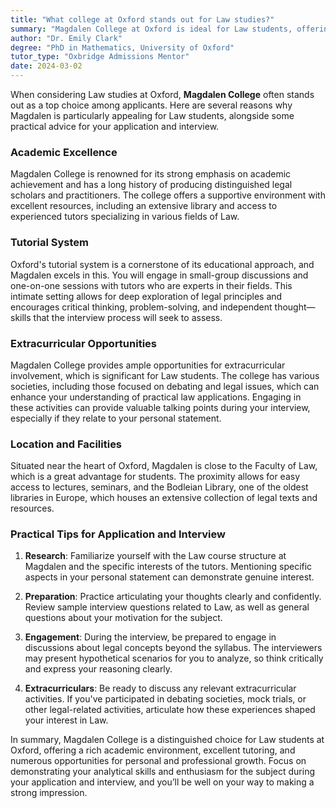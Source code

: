 ```yaml
---
title: "What college at Oxford stands out for Law studies?"
summary: "Magdalen College at Oxford is ideal for Law students, offering academic excellence, a supportive tutorial system, extracurricular opportunities, and practical application tips."
author: "Dr. Emily Clark"
degree: "PhD in Mathematics, University of Oxford"
tutor_type: "Oxbridge Admissions Mentor"
date: 2024-03-02
---
```


When considering Law studies at Oxford, **Magdalen College** often stands out as a top choice among applicants. Here are several reasons why Magdalen is particularly appealing for Law students, alongside some practical advice for your application and interview.

### Academic Excellence
Magdalen College is renowned for its strong emphasis on academic achievement and has a long history of producing distinguished legal scholars and practitioners. The college offers a supportive environment with excellent resources, including an extensive library and access to experienced tutors specializing in various fields of Law.

### Tutorial System
Oxford's tutorial system is a cornerstone of its educational approach, and Magdalen excels in this. You will engage in small-group discussions and one-on-one sessions with tutors who are experts in their fields. This intimate setting allows for deep exploration of legal principles and encourages critical thinking, problem-solving, and independent thought—skills that the interview process will seek to assess.

### Extracurricular Opportunities
Magdalen College provides ample opportunities for extracurricular involvement, which is significant for Law students. The college has various societies, including those focused on debating and legal issues, which can enhance your understanding of practical law applications. Engaging in these activities can provide valuable talking points during your interview, especially if they relate to your personal statement.

### Location and Facilities
Situated near the heart of Oxford, Magdalen is close to the Faculty of Law, which is a great advantage for students. The proximity allows for easy access to lectures, seminars, and the Bodleian Library, one of the oldest libraries in Europe, which houses an extensive collection of legal texts and resources.

### Practical Tips for Application and Interview
1. **Research**: Familiarize yourself with the Law course structure at Magdalen and the specific interests of the tutors. Mentioning specific aspects in your personal statement can demonstrate genuine interest.

2. **Preparation**: Practice articulating your thoughts clearly and confidently. Review sample interview questions related to Law, as well as general questions about your motivation for the subject.

3. **Engagement**: During the interview, be prepared to engage in discussions about legal concepts beyond the syllabus. The interviewers may present hypothetical scenarios for you to analyze, so think critically and express your reasoning clearly.

4. **Extracurriculars**: Be ready to discuss any relevant extracurricular activities. If you've participated in debating societies, mock trials, or other legal-related activities, articulate how these experiences shaped your interest in Law.

In summary, Magdalen College is a distinguished choice for Law students at Oxford, offering a rich academic environment, excellent tutoring, and numerous opportunities for personal and professional growth. Focus on demonstrating your analytical skills and enthusiasm for the subject during your application and interview, and you’ll be well on your way to making a strong impression.
    